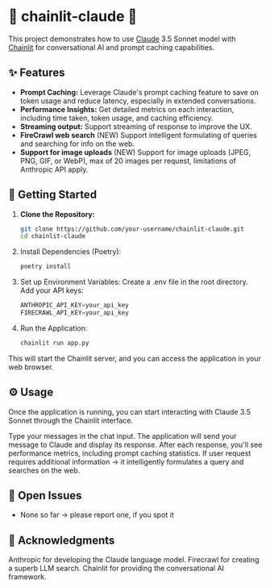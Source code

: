 # 🤖 chainlit-claude 💬

This project demonstrates how to use  [Claude](https://docs.anthropic.com/en/docs/welcome) 3.5 Sonnet model with [Chainlit](https://docs.chainlit.io/) for conversational AI and prompt caching capabilities. 

## ✨ Features

- **Prompt Caching:**  Leverage Claude's prompt caching feature to save on token usage and reduce latency, especially in extended conversations.
- **Performance Insights:**  Get detailed metrics on each interaction, including time taken, token usage, and caching efficiency.
- **Streaming output:** Support streaming of response to improve the UX.
- **FireCrawl web search** (NEW) Support intelligent formulating of queries and searching for info on the web. 
- **Support for image uploads** (NEW) Support for image uploads (JPEG, PNG, GIF, or WebP), max of 20 images per 
  request, limitations of Anthropic API apply.

## 🚀 Getting Started

1. **Clone the Repository:**
   ```bash
   git clone https://github.com/your-username/chainlit-claude.git
   cd chainlit-claude 
   ```
 
2. Install Dependencies (Poetry):
   ```python
   poetry install
   ```
3. Set up Environment Variables:
Create a .env file in the root directory.
Add your API keys:
   ```python
   ANTHROPIC_API_KEY=your_api_key
   FIRECRAWL_API_KEY=your_api_key
   ```

4. Run the Application:
   ```python
   chainlit run app.py
   ```

This will start the Chainlit server, and you can access the application in your web browser.

## ⚙️ Usage
Once the application is running, you can start interacting with Claude 3.5 Sonnet through the Chainlit interface.

Type your messages in the chat input.
The application will send your message to Claude and display its response.
After each response, you'll see performance metrics, including prompt caching statistics.
If user request requires additional information -> it intelligently formulates a query and searches on the web.

## 🚧 Open Issues
- None so far -> please report one, if you spot it

## 🙏 Acknowledgments
Anthropic for developing the Claude language model.
Firecrawl for creating a superb LLM search.
Chainlit for providing the conversational AI framework.
